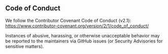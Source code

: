 ## Code of Conduct

We follow the Contributor Covenant Code of Conduct (v2.1):
https://www.contributor-covenant.org/version/2/1/code_of_conduct/

Instances of abusive, harassing, or otherwise unacceptable behavior may be reported to the maintainers via GitHub issues (or Security Advisories for sensitive matters).
